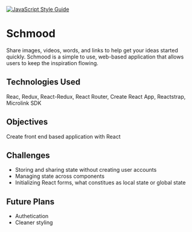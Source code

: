 [![JavaScript Style Guide](https://img.shields.io/badge/code_style-standard-brightgreen.svg)](https://standardjs.com)

# Schmood
Share images, videos, words, and links to help get your ideas started quickly. Schmood is a simple to use, web-based application that allows users to keep the inspiration flowing.

## Technologies Used
Reac, Redux, React-Redux, React Router, Create React App, Reactstrap, Microlink SDK

## Objectives
Create front end based application with React

## Challenges
- Storing and sharing state without creating user accounts
- Managing state across components
- Initializing React forms, what constitues as local state or global state

## Future Plans
- Authetication
- Cleaner styling
